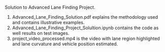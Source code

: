 Solution to Advanced Lane Finding Project.

1) Advanced_Lane_Finding_Solution.pdf explains the methodology used and contains illustrative examples.
2) Advanced_Lane_Finding_Project_Solultion.ipynb contains the code as well results on test images.
3) project_video_processed.mp4 is the video with lane region highlighted and lane curvature and vehicle position estimated.
